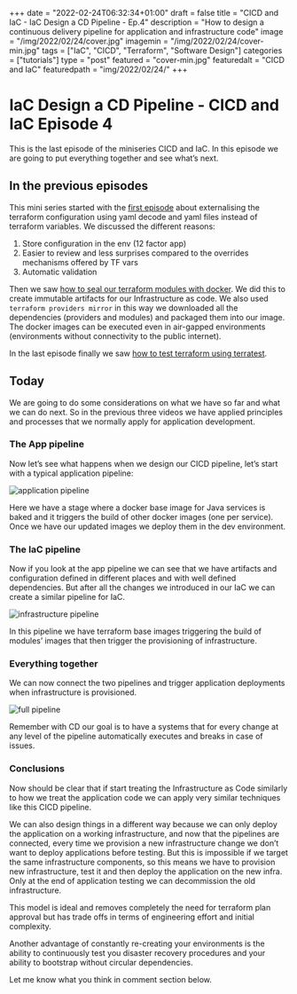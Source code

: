 +++
date = "2022-02-24T06:32:34+01:00"
draft = false
title = "CICD and IaC - IaC Design a CD Pipeline - Ep.4"
description = "How to design a continuous delivery pipeline for application and infrastructure code"
image = "/img/2022/02/24/cover.jpg"
imagemin = "/img/2022/02/24/cover-min.jpg"
tags = ["IaC", "CICD", "Terraform", "Software Design"]
categories = ["tutorials"]
type = "post"
featured = "cover-min.jpg"
featuredalt = "CICD and IaC"
featuredpath = "img/2022/02/24/"
+++

# IaC Design a CD Pipeline - CICD and IaC Episode 4

This is the last episode of the miniseries CICD and IaC. In this episode we are going to put everything together and see what’s next.

## In the previous episodes

This mini series started with the [first episode](https://www.youtube.com/watch?v=FHDkxk9odLA) about externalising the terraform configuration using yaml decode and yaml files instead of terraform variables. We discussed the different reasons:

1. Store configuration in the env (12 factor app)
2. Easier to review and less surprises compared to the overrides mechanisms offered by TF vars
3. Automatic validation

Then we saw [how to seal our terraform modules with docker](https://www.youtube.com/watch?v=NydC9yMAfSg). We did this to create immutable artifacts for our Infrastructure as code. We also used `terraform providers mirror` in this way we downloaded all the dependencies (providers and modules) and packaged them into our image. The docker images can be executed even in air-gapped environments (environments without connectivity to the public internet).

In the last episode finally we saw [how to test terraform using terratest](https://www.youtube.com/watch?v=0jGKqATMz-A).

## Today

We are going to do some considerations on what we have so far and what we can do next. So in the previous three videos we have applied principles and processes that we normally apply for application development.

### The App pipeline

Now let’s see what happens when we design our CICD pipeline, let’s start with a typical application pipeline:

![application pipeline](/img/2022/02/24/app-pipeline.png)

Here we have a stage where a docker base image for Java services is baked and it triggers the build of other docker images (one per service). Once we have our updated images we deploy them in the dev environment.

### The IaC pipeline

Now if you look at the app pipeline we can see that we have artifacts and configuration defined in different places and with well defined dependencies. But after all the changes we introduced in our IaC we can create a similar pipeline for IaC.

![infrastructure pipeline](/img/2022/02/24/iac-pipeline.png)

In this pipeline we have terraform base images triggering the build of modules’ images that then trigger the provisioning of infrastructure.

### Everything together

We can now connect the two pipelines and trigger application deployments when infrastructure is provisioned.

![full pipeline](/img/2022/02/24/full-pipeline.png)

Remember with CD our goal is to have a systems that for every change at any level of the pipeline automatically executes and breaks in case of issues.

### Conclusions

Now should be clear that if start treating the Infrastructure as Code similarly to how we treat the application code we can apply very similar techniques like this CICD pipeline.

We can also design things in a different way because we can only deploy the application on a working infrastructure, and now that the pipelines are connected, every time we provision a new infrastructure change we don’t want to deploy applications before testing. But this is impossible if we target the same infrastructure components, so this means we have to provision new infrastructure, test it and then deploy the application on the new infra. Only at the end of application testing we can decommission the old infrastructure.

This model is ideal and removes completely the need for terraform plan approval but has trade offs in terms of engineering effort and initial complexity.

Another advantage of constantly re-creating your environments is the ability to continuously test you disaster recovery procedures and your ability to bootstrap without circular dependencies.

Let me know what you think in comment section below.